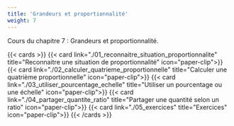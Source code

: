 ```yaml
---
title: 'Grandeurs et proportionnalité'
weight: 7
---
```

Cours du chapitre 7 : Grandeurs et proportionnalité.

{{< cards >}}
  {{< card link="./01_reconnaitre_situation_proportionnalite" title="Reconnaitre une situation de proportionnalité" icon="paper-clip">}}
  {{< card link="./02_calculer_quatrieme_proportionnelle" title="Calculer une quatrième proportionnelle" icon="paper-clip">}}
  {{< card link="./03_utiliser_pourcentage_echelle" title="Utiliser un pourcentage ou une échelle" icon="paper-clip">}}
  {{< card link="./04_partager_quantite_ratio" title="Partager une quantité selon un ratio" icon="paper-clip">}}
  {{< card link="./05_exercices" title="Exercices" icon="paper-clip">}}
{{< /cards >}}
